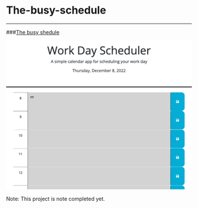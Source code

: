 # The-busy-schedule
---
###[The busy shedule](https://www.google.com)

![Scheduler preview](./assets/images/127.0.0.1_5500_index.html.png)


Note: This project is note completed yet.